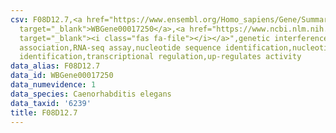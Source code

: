 ```yaml
---
csv: F08D12.7,<a href="https://www.ensembl.org/Homo_sapiens/Gene/Summary?db=core;g=WBGene00017250"
  target="_blank">WBGene00017250</a>,<a href="https://www.ncbi.nlm.nih.gov/pubmed/27496166"
  target="_blank"><i class="fas fa-file"></i></a>",genetic interference,functional
  association,RNA-seq assay,nucleotide sequence identification,nucleotide sequence
  identification,transcriptional regulation,up-regulates activity
data_alias: F08D12.7
data_id: WBGene00017250
data_numevidence: 1
data_species: Caenorhabditis elegans
data_taxid: '6239'
title: F08D12.7
---
```

